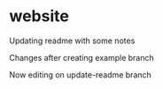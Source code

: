 # website

Updating readme with some notes

Changes after creating example branch

Now editing on update-readme branch

